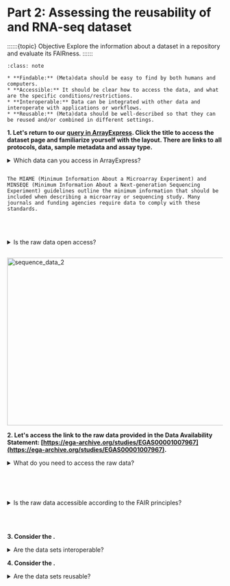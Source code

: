 # Part 2: Assessing the reusability of and RNA-seq dataset

::::::{topic} Objective
Explore the information about a dataset in a repository and evaluate its FAIRness. 
::::::

```{admonition} Remmenber the FAIR principles from the introduction: 
:class: note

* **Findable:** (Meta)data should be easy to find by both humans and computers.
* **Accessible:** It should be clear how to access the data, and what are the specific conditions/restrictions. 
* **Interoperable:** Data can be integrated with other data and interoperate with applications or workflows. 
* **Reusable:** (Meta)data should be well-described so that they can be reused and/or combined in different settings.

```

**1. Let's return to our [query in ArrayExpress](https://www.ebi.ac.uk/biostudies/arrayexpress/studies?query=E-MTAB-15145). Click the title to access the dataset page and familiarize yourself with the layout.
There are links to all protocols, data, sample metadata and assay type.**

<details>
<summary>Which data can you access in ArrayExpress?</summary>

```
Processed data.
```
</details>

````{hint} Check under the MIAME score.

The MIAME (Minimum Information About a Microarray Experiment) and MINSEQE (Minimum Information About a Next-generation Sequencing Experiment) guidelines outline the minimum information that should be included when describing a microarray or sequencing study. Many journals and funding agencies require data to comply with these standards. 

````

<br/><br/>

<details> 
<summary>Is the raw data open access?</summary>

```
No. Restricted access.  
```
</details>

````{hint} Check the Data Availability Statement under Open Research

````

<img width="716" height="392" alt="sequence_data_2" src="https://github.com/user-attachments/assets/939d9ad9-9a20-4380-bf1d-1ebc452244ec" title="Data availability statement" />


**2. Let's access the link to the raw data provided in the Data Availability Statement: [https://ega-archive.org/studies/EGAS00001007967](https://ega-archive.org/studies/EGAS00001007967).**

<details> 
<summary>What do you need to access the raw data?</summary>

```
A data access agreement. 
```
</details>

````{hint} Click the persistent identifier under Dataset ID and read the access policy. 

````

<br/><br/>

<details> 
<summary>Is the raw data accessible according to the FAIR principles?</summary>

```
Yes, it is clear how to access the data, and what are the specific conditions/restrictions.  
```
</details>

<br/><br/>


**3. Consider the .**

<details> 
<summary>Are the data sets interoperable?</summary>

```
Yes,  
```
</details>



**4. Consider the .**

<details> 
<summary>Are the data sets reusable?</summary>

```
Yes,  
```
</details>
